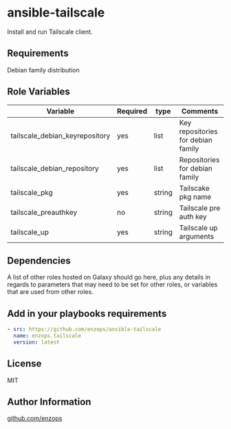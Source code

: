 ansible-tailscale
=========

Install and run Tailscale client.

Requirements
------------

Debian family distribution

Role Variables
--------------

| Variable                       | Required | type   | Comments                           |
|--------------------------------|----------|--------|------------------------------------|
| tailscale_debian_keyrepository | yes      | list   | Key repositories for debian family |
| tailscale_debian_repository    | yes      | list   | Repositories for debian family     |
| tailscale_pkg                  | yes      | string | Tailscake pkg name                 |
| tailscale_preauthkey           | no       | string | Tailscale pre auth key             |
| tailscale_up                   | yes      | string | Tailscale up arguments             |

Dependencies
------------

A list of other roles hosted on Galaxy should go here, plus any details in regards to parameters that may need to be set for other roles, or variables that are used from other roles.


Add in your playbooks requirements
----------------

```yaml
- src: https://github.com/enzops/ansible-tailscale
  name: enzops.tailscale
  version: latest
```

License
-------

MIT

Author Information
------------------

[github.com/enzops](https://github.com/enzops)

